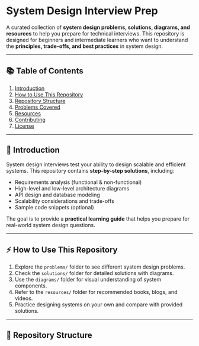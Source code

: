 # System Design Interview Prep

A curated collection of **system design problems, solutions, diagrams, and resources** to help you prepare for technical interviews. This repository is designed for beginners and intermediate learners who want to understand the **principles, trade-offs, and best practices** in system design.

---

## 📚 Table of Contents

1. [Introduction](#introduction)  
2. [How to Use This Repository](#how-to-use-this-repository)  
3. [Repository Structure](#repository-structure)  
4. [Problems Covered](#problems-covered)  
5. [Resources](#resources)  
6. [Contributing](#contributing)  
7. [License](#license)

---

## 📝 Introduction

System design interviews test your ability to design scalable and efficient systems. This repository contains **step-by-step solutions**, including:

- Requirements analysis (functional & non-functional)  
- High-level and low-level architecture diagrams  
- API design and database modeling  
- Scalability considerations and trade-offs  
- Sample code snippets (optional)

The goal is to provide a **practical learning guide** that helps you prepare for real-world system design questions.

---

## ⚡ How to Use This Repository

1. Explore the `problems/` folder to see different system design problems.  
2. Check the `solutions/` folder for detailed solutions with diagrams.  
3. Use the `diagrams/` folder for visual understanding of system components.  
4. Refer to the `resources/` folder for recommended books, blogs, and videos.  
5. Practice designing systems on your own and compare with provided solutions.

---

## 📂 Repository Structure

